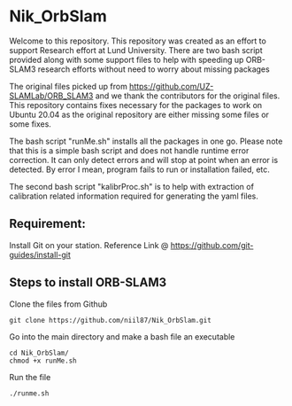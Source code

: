 # Nik_OrbSlam

Welcome to this repository. This repository was created as an effort to support Research effort at Lund University. There are two bash script provided along with some support files to help with speeding up ORB-SLAM3 research efforts without need to worry about missing packages

The original files picked up from https://github.com/UZ-SLAMLab/ORB_SLAM3 and we thank the contributors for the original files. This repository contains fixes necessary for the packages to work on Ubuntu 20.04 as the original repository are either missing some files or some fixes.

The bash script "runMe.sh" installs all the packages in one go. Please note that this is a simple bash script and does not handle runtime error correction. It can only detect errors and will stop at point when an error is detected. By error I mean, program fails to run or installation failed, etc.

The second bash script "kalibrProc.sh" is to help with extraction of calibration related information required for generating the yaml files. 


## Requirement: 
Install Git on your station. Reference Link @ https://github.com/git-guides/install-git

## Steps to install ORB-SLAM3
Clone the files from Github
```
git clone https://github.com/niil87/Nik_OrbSlam.git
```

Go into the main directory and make a bash file an executable
```
cd Nik_OrbSlam/
chmod +x runMe.sh 
```

Run the file 
```
./runme.sh
```
